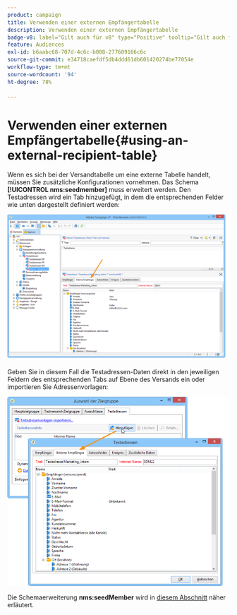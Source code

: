 ```yaml
---
product: campaign
title: Verwenden einer externen Empfängertabelle
description: Verwenden einer externen Empfängertabelle
badge-v8: label="Gilt auch für v8" type="Positive" tooltip="Gilt auch für Campaign v8"
feature: Audiences
exl-id: b6aabc68-707d-4c6c-b008-277609166c6c
source-git-commit: e34718caefdf5db4ddd61db601420274be77054e
workflow-type: tm+mt
source-wordcount: '94'
ht-degree: 78%

---
```


# Verwenden einer externen Empfängertabelle{#using-an-external-recipient-table}



Wenn es sich bei der Versandtabelle um eine externe Tabelle handelt, müssen Sie zusätzliche Konfigurationen vornehmen. Das Schema **[!UICONTROL nms:seedmember]** muss erweitert werden. Den Testadressen wird ein Tab hinzugefügt, in dem die entsprechenden Felder wie unten dargestellt definiert werden:

![](assets/s_ncs_user_seedlist_new_tab.png)

Geben Sie in diesem Fall die Testadressen-Daten direkt in den jeweiligen Feldern des entsprechenden Tabs auf Ebene des Versands ein oder importieren Sie Adressenvorlagen:

![](assets/s_ncs_user_seedlist_add_new_tab.png)

Die Schemaerweiterung **nms:seedMember** wird in [diesem Abschnitt](../../configuration/using/seed-addresses.md) näher erläutert.
